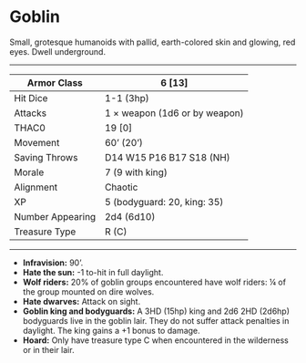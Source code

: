 # Goblin

Small, grotesque humanoids with pallid, earth-colored skin and glowing, red eyes. Dwell underground.

------

| Armor Class     | 6 [13]                        |
| ---------------- | ----------------------------- |
| Hit Dice         | 1-1 (3hp)                     |
| Attacks          | 1 × weapon (1d6 or by weapon) |
| THAC0            | 19 [0]                        |
| Movement         | 60’ (20’)                     |
| Saving Throws    | D14 W15 P16 B17 S18 (NH)      |
| Morale           | 7 (9 with king)               |
| Alignment        | Chaotic                       |
| XP               | 5 (bodyguard: 20, king: 35)   |
| Number Appearing | 2d4 (6d10)                    |
| Treasure Type    | R (C)                         |

------

- **Infravision:** 90’.
- **Hate the sun:** -1 to-hit in full daylight.
- **Wolf riders:** 20% of goblin groups encountered have wolf riders: ¼ of the group mounted on dire wolves.
- **Hate dwarves:** Attack on sight.
- **Goblin king and bodyguards:** A 3HD (15hp) king and 2d6 2HD (2d6hp) bodyguards live in the goblin lair. They do not suffer attack penalties in daylight. The king gains a +1 bonus to damage.
- **Hoard:** Only have treasure type C when encountered in the wilderness or in their lair.